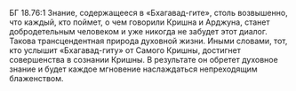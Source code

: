 БГ 18.76:1	Знание, содержащееся в «Бхагавад-гите», столь возвышенно, что каждый, кто поймет, о чем говорили Кришна и Арджуна, станет добродетельным человеком и уже никогда не забудет этот диалог. Такова трансцендентная природа духовной жизни. Иными словами, тот, кто услышит «Бхагавад-гиту» от Самого Кришны, достигнет совершенства в сознании Кришны. В результате он обретет духовное знание и будет каждое мгновение наслаждаться непреходящим блаженством.